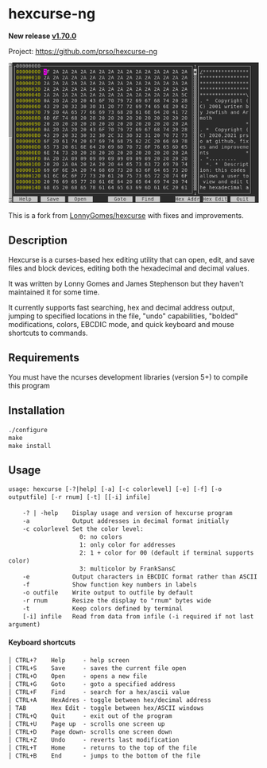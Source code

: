 hexcurse-ng
=====================================

**New release [v1.70.0](https://github.com/prso/hexcurse-ng/releases/tag/v1.70.0)**

Project: https://github.com/prso/hexcurse-ng

![hexcurse screenshot](screenshots/hexcurse-screenshot.png)

This is a fork from [LonnyGomes/hexcurse](https://github.com/LonnyGomes/hexcurse) with fixes and improvements.

Description
-----------
Hexcurse is a curses-based hex editing utility that can open, edit, and save
files and block devices, editing both the hexadecimal and decimal values.

It was written by Lonny Gomes and James Stephenson but they haven't
maintained it for some time.

It currently supports fast searching, hex and decimal address output,
jumping to specified locations in the file, "undo" capabilities, "bolded"
modifications, colors, EBCDIC mode, and quick keyboard and mouse shortcuts to
commands.


Requirements
------------
You must have the ncurses development libraries (version 5+) to compile this program


Installation
------------

    ./configure
    make
    make install

Usage
-----

    usage: hexcurse [-?|help] [-a] [-c colorlevel] [-e] [-f] [-o outputfile] [-r rnum] [-t] [[-i] infile]

        -? | -help    Display usage and version of hexcurse program
        -a            Output addresses in decimal format initially
        -c colorlevel Set the color level:
                        0: no colors
                        1: only color for addresses
                        2: 1 + color for 00 (default if terminal supports color)
                        3: multicolor by FrankSansC
        -e            Output characters in EBCDIC format rather than ASCII
        -f            Show function key numbers in labels
        -o outfile    Write output to outfile by default
        -r rnum       Resize the display to "rnum" bytes wide
        -t            Keep colors defined by terminal
        [-i] infile   Read from data from infile (-i required if not last argument)

#### Keyboard shortcuts

```
│ CTRL+?    Help     - help screen
│ CTRL+S    Save     - saves the current file open
│ CTRL+O    Open     - opens a new file
│ CTRL+G    Goto     - goto a specified address
│ CTRL+F    Find     - search for a hex/ascii value
│ CTRL+A    HexAdres - toggle between hex/decimal address
│ TAB       Hex Edit - toggle between hex/ASCII windows
│ CTRL+Q    Quit     - exit out of the program
│ CTRL+U    Page up  - scrolls one screen up
│ CTRL+D    Page down- scrolls one screen down
│ CTRL+Z    Undo     - reverts last modification
│ CTRL+T    Home     - returns to the top of the file
│ CTRL+B    End      - jumps to the bottom of the file
```
